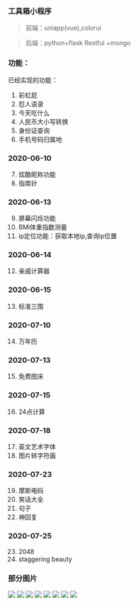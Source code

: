 ### 工具箱小程序

> 前端：uniapp(vue),colorui

> 后端：python+flask Restful +mongo



###  功能：
已经实现的功能：

1. 彩虹屁
2. 怼人语录
3. 今天吃什么
4. 人民币大小写转换
5. 身份证查询
6. 手机号码归属地

### 2020-06-10
7. 炫酷昵称功能
8. 指南针

### 2020-06-13
9. 屏幕闪烁功能
10. BMi体重指数测量
11. ip定位功能：获取本地ip,查询ip位置

### 2020-06-14
12. 亲戚计算器

### 2020-06-15
13. 标准三围

### 2020-07-10

14. 万年历

### 2020-07-13

15. 免费图床

### 2020-07-15

16. 24点计算

### 2020-07-18

17. 英文艺术字体
18. 图片转字符画

### 2020-07-23

19. 摩斯电码
20. 笑话大全
21. 句子
22. 神回复

### 2020-07-25

23. 2048
24. staggering beauty

### 部分图片

![](https://wngj.oss-cn-shenzhen.aliyuncs.com/9841596349481_.pic.jpg?x-oss-process=style/yasuo)
![](https://wngj.oss-cn-shenzhen.aliyuncs.com/9851596349482_.pic.jpg?x-oss-process=style/yasuo)
![](https://wngj.oss-cn-shenzhen.aliyuncs.com/9861596349483_.pic.jpg?x-oss-process=style/yasuo)
![](https://wngj.oss-cn-shenzhen.aliyuncs.com/9871596349484_.pic.jpg?x-oss-process=style/yasuo)
![](https://wngj.oss-cn-shenzhen.aliyuncs.com/9881596349485_.pic.jpg?x-oss-process=style/yasuo)
![](https://wngj.oss-cn-shenzhen.aliyuncs.com/9891596349486_.pic.jpg?x-oss-process=style/yasuo)
![](https://wngj.oss-cn-shenzhen.aliyuncs.com/9901596349487_.pic.jpg?x-oss-process=style/yasuo)
![](https://wngj.oss-cn-shenzhen.aliyuncs.com/9911596349488_.pic.jpg?x-oss-process=style/yasuo)
